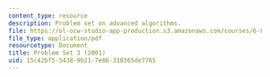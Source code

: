 ```yaml
---
content_type: resource
description: Problem set on advanced algorithms.
file: https://ol-ocw-studio-app-production.s3.amazonaws.com/courses/6-854j-advanced-algorithms-fall-2008/15c42bf554389b217e86310365de7765_homework3.pdf
file_type: application/pdf
resourcetype: Document
title: Problem Set 3 (2001)
uid: 15c42bf5-5438-9b21-7e86-310365de7765
---
```

